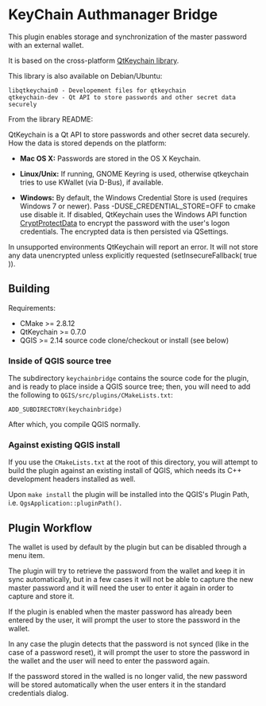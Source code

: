 # KeyChain Authmanager Bridge

This plugin enables storage and synchronization of the master password with
an external wallet.

It is based on the cross-platform [QtKeychain library](https://github.com/frankosterfeld/qtkeychain).

This library is also available on Debian/Ubuntu:
```
libqtkeychain0 - Developement files for qtkeychain
qtkeychain-dev - Qt API to store passwords and other secret data securely
```

From the library README:

QtKeychain is a Qt API to store passwords and other secret data securely. How the data is stored depends on the platform:

 * **Mac OS X:** Passwords are stored in the OS X Keychain.

 * **Linux/Unix:** If running, GNOME Keyring is used, otherwise qtkeychain tries to use KWallet (via D-Bus), if available.

 * **Windows:** By default, the Windows Credential Store is used (requires Windows 7 or newer).
Pass -DUSE_CREDENTIAL_STORE=OFF to cmake use disable it. If disabled, QtKeychain uses the Windows API function
[CryptProtectData](http://msdn.microsoft.com/en-us/library/windows/desktop/aa380261%28v=vs.85%29.aspx "CryptProtectData function")
to encrypt the password with the user's logon credentials. The encrypted data is then persisted via QSettings.

In unsupported environments QtKeychain will report an error. It will not store any data unencrypted unless explicitly requested (setInsecureFallback( true )).

## Building

Requirements:

* CMake >= 2.8.12
* QtKeychain >= 0.7.0
* QGIS >= 2.14 source code clone/checkout or install (see below)

### Inside of QGIS source tree

The subdirectory ``keychainbridge`` contains the source code for the plugin, and is ready to place inside a QGIS source tree; then, you will need to add the following to ``QGIS/src/plugins/CMakeLists.txt``:

```
ADD_SUBDIRECTORY(keychainbridge)
```

After which, you compile QGIS normally.

### Against existing QGIS install

If you use the ``CMakeLists.txt`` at the root of this directory, you will attempt to build the plugin against an existing install of QGIS, which needs its C++ development headers installed as well.

Upon ``make install`` the plugin will be installed into the QGIS's Plugin Path, i.e. ``QgsApplication::pluginPath()``.

## Plugin Workflow

The wallet is used by default by the plugin but can be disabled through a menu
item.

The plugin will try to retrieve the password from the wallet and keep it in
sync automatically, but in a few cases it will not be able to capture the new
master password and it will need the user to enter it again in order to
capture and store it.

If the plugin is enabled when the master password has already been entered by
the user, it will prompt the user to store the password in the wallet.

In any case the plugin detects that the password is not synced (like in the case of
a password reset), it will prompt the user to store the password in the wallet
and the user will need to enter the password again.

If the password stored in the walled is no longer valid, the new password will
be stored automatically when the user enters it in the standard credentials
dialog.
